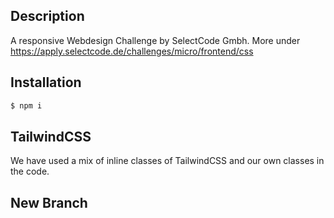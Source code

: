 ## Description

A responsive Webdesign Challenge by SelectCode Gmbh.
More under https://apply.selectcode.de/challenges/micro/frontend/css

## Installation

```bash
$ npm i
```

## TailwindCSS

We have used a mix of inline classes of TailwindCSS and our own classes in the code.

## New Branch
